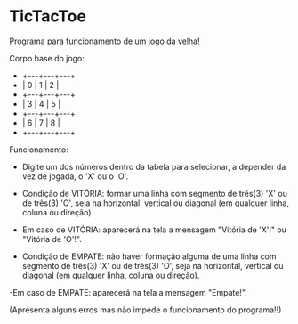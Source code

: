 # TicTacToe

Programa para funcionamento de um jogo da velha!

Corpo base do jogo:

- +---+---+---+
- | 0 | 1 | 2 |
- +---+---+---+
- | 3 | 4 | 5 |
- +---+---+---+
- | 6 | 7 | 8 |
- +---+---+---+

Funcionamento: 

- Digite um dos números dentro da tabela para selecionar, a depender da vez de jogada, o 'X' ou o 'O'.

- Condição de VITÓRIA: formar uma linha com segmento de três(3) 'X' ou de três(3) 'O', seja na horizontal, vertical ou diagonal (em qualquer linha, coluna ou direção).

- Em caso de VITÓRIA: aparecerá na tela a mensagem "Vitória de 'X'!" ou "Vitória de 'O'!".

- Condição de EMPATE: não haver formação alguma de uma linha com segmento de três(3) 'X' ou de três(3) 'O', seja na horizontal, vertical ou diagonal (em qualquer linha, coluna ou direção).

-Em caso de EMPATE: aparecerá na tela a mensagem "Empate!".

(Apresenta alguns erros mas não impede o funcionamento do programa!!)
